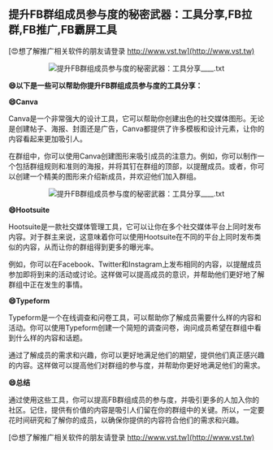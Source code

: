 ## **提升FB群组成员参与度的秘密武器：工具分享,FB拉群,FB推广,FB霸屏工具**

[😍想了解推广相关软件的朋友请登录 http://www.vst.tw](http://www.vst.tw)

 <center><img src="https://vst.tw/MP4/tuiguang/png/0.png" alt="提升FB群组成员参与度的秘密武器：工具分享____.txt"></center>

**😄以下是一些可以帮助你提升FB群组成员参与度的工具分享：**

**😄Canva**

Canva是一个非常强大的设计工具，它可以帮助你创建出色的社交媒体图形。无论是创建帖子、海报、封面还是广告，Canva都提供了许多模板和设计元素，让你的内容看起来更加吸引人。

在群组中，你可以使用Canva创建图形来吸引成员的注意力。例如，你可以制作一个包括群组规则和准则的海报，并将其钉在群组的顶部，以提醒成员。或者，你可以创建一个精美的图形来介绍新成员，并欢迎他们加入群组。

 <center><img src="https://vst.tw/MP4/tuiguang/png/5.png" alt="提升FB群组成员参与度的秘密武器：工具分享____.txt"></center>

**😄Hootsuite**

Hootsuite是一款社交媒体管理工具，它可以让你在多个社交媒体平台上同时发布内容。对于群主来说，这意味着你可以使用Hootsuite在不同的平台上同时发布类似的内容，从而让你的群组得到更多的曝光率。

例如，你可以在Facebook、Twitter和Instagram上发布相同的内容，以提醒成员参加即将到来的活动或讨论。这样做可以提高成员的意识，并帮助他们更好地了解群组中正在发生的事情。

**😄Typeform**

Typeform是一个在线调查和问卷工具，可以帮助你了解成员需要什么样的内容和活动。你可以使用Typeform创建一个简短的调查问卷，询问成员希望在群组中看到什么样的内容和话题。

通过了解成员的需求和兴趣，你可以更好地满足他们的期望，提供他们真正感兴趣的内容。这样做可以提高他们对群组的参与度，并帮助你更好地满足他们的需求。

**😄总结**

通过使用这些工具，你可以提高FB群组成员的参与度，并吸引更多的人加入你的社区。记住，提供有价值的内容是吸引人们留在你的群组中的关键。所以，一定要花时间研究和了解你的成员，以确保你提供的内容符合他们的需求和兴趣。

[😍想了解推广相关软件的朋友请登录 http://www.vst.tw](http://www.vst.tw)



